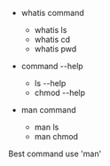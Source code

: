 - whatis command
	- whatis ls
	- whatis cd
	- whatis pwd

- command --help
	- ls --help
	- chmod --help

- man command
	- man ls
	- man chmod

Best command use 'man'